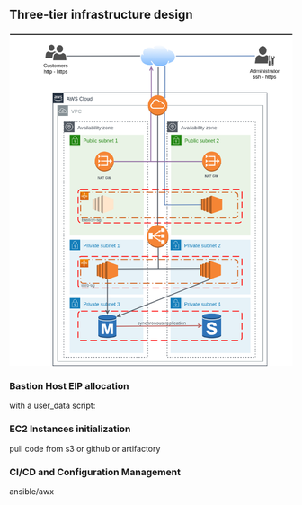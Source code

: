 ## Three-tier infrastructure design

![Alt text](images/diagram.png?raw=true "Title")

### Bastion Host EIP allocation

with a user_data script:



### EC2 Instances initialization

pull code from s3 or github or artifactory

### CI/CD and Configuration Management

ansible/awx
